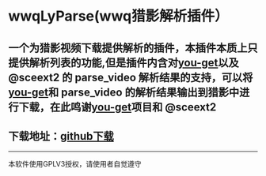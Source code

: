 # wwqLyParse(wwq猎影解析插件）

一个为猎影视频下载提供解析的插件，本插件本质上只提供解析列表的功能,但是插件内含对[you-get](https://github.com/soimort/you-get)以及 @sceext2 的 parse_video 解析结果的支持，可以将[you-get](https://github.com/soimort/you-get)和 parse_video 的解析结果输出到猎影中进行下载，在此鸣谢[you-get](https://github.com/soimort/you-get)项目和 @sceext2
---

## 下载地址：[github下载](https://github.com/wwqgtxx/wwqLyParse/releases)

---

本软件使用GPLV3授权，请使用者自觉遵守